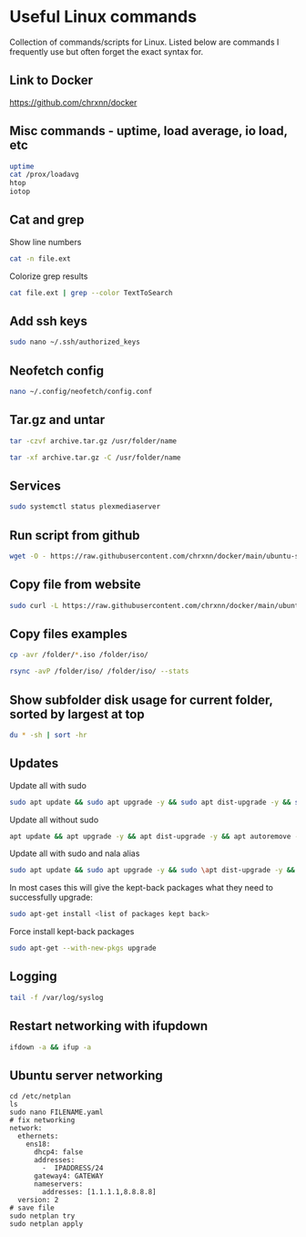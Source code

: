 # Useful Linux commands
Collection of commands/scripts for Linux. Listed below are commands I frequently use but often forget the exact syntax for.

## Link to Docker
https://github.com/chrxnn/docker

## Misc commands - uptime, load average, io load, etc
```sh
uptime
cat /prox/loadavg
htop
iotop
```

## Cat and grep
Show line numbers
```sh
cat -n file.ext
```
Colorize grep results
```sh
cat file.ext | grep --color TextToSearch
```

## Add ssh keys
```sh
sudo nano ~/.ssh/authorized_keys
```

## Neofetch config
```sh
nano ~/.config/neofetch/config.conf
```

## Tar.gz and untar
```sh
tar -czvf archive.tar.gz /usr/folder/name
```
```sh
tar -xf archive.tar.gz -C /usr/folder/name
```

## Services
```sh
sudo systemctl status plexmediaserver
```

## Run script from github
```sh
wget -O - https://raw.githubusercontent.com/chrxnn/docker/main/ubuntu-setup/create-folders.sh | bash
```

## Copy file from website
```sh
sudo curl -L https://raw.githubusercontent.com/chrxnn/docker/main/ubuntu-setup/create-folders.sh -o ~/scripts/create-folders.sh
```

## Copy files examples
```sh
cp -avr /folder/*.iso /folder/iso/
```
```sh
rsync -avP /folder/iso/ /folder/iso/ --stats
```

## Show subfolder disk usage for current folder, sorted by largest at top
```sh
du * -sh | sort -hr
```

## Updates
Update all with sudo
```sh
sudo apt update && sudo apt upgrade -y && sudo apt dist-upgrade -y && sudo apt autoremove -y
```
Update all without sudo
```sh
apt update && apt upgrade -y && apt dist-upgrade -y && apt autoremove -y
```
Update all with sudo and nala alias
```sh
sudo apt update && sudo apt upgrade -y && sudo \apt dist-upgrade -y && sudo apt autoremove -y
```
In most cases this will give the kept-back packages what they need to successfully upgrade:
```sh
sudo apt-get install <list of packages kept back>
```
Force install kept-back packages
```sh
sudo apt-get --with-new-pkgs upgrade
```

## Logging
```sh
tail -f /var/log/syslog
```

## Restart networking with ifupdown
```sh
ifdown -a && ifup -a
```

## Ubuntu server networking
```
cd /etc/netplan
ls
sudo nano FILENAME.yaml
# fix networking
network:
  ethernets:
    ens18:
      dhcp4: false
      addresses:
        -  IPADDRESS/24
      gateway4: GATEWAY
      nameservers:
        addresses: [1.1.1.1,8.8.8.8]
  version: 2
# save file
sudo netplan try
sudo netplan apply
```
